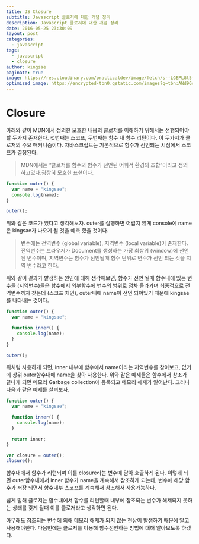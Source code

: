 ```yaml
---
title: JS Closure
subtitle: Javascript 클로저에 대한 개념 정리
description: Javascript 클로저에 대한 개념 정리
date: 2016-05-25 23:30:09
layout: post
categories:
  - javascript
tags:
  - javascript
  - closure
author: kingsae
paginate: true
image: https://res.cloudinary.com/practicaldev/image/fetch/s--LGEPLGl5--/c_imagga_scale,f_auto,fl_progressive,h_420,q_auto,w_1000/https://dev-to-uploads.s3.amazonaws.com/i/tesu953czx4ww9q3z1s3.jpg
optimized_image: https://encrypted-tbn0.gstatic.com/images?q=tbn:ANd9GcRz9rPrd_mUldml_Wbesd55ke2by0ZeacDrCA&usqp=CAU
---
```


# Closure

아래와 같이 MDN에서 정의한 모호한 내용의 클로저를 이해하기 위해서는 선행되어야할 두가지 존재한다. 첫번째는 스코프, 두번째는 함수 내 함수 리턴이다. 이 두가지가 클로저의 주요 매커니즘이다.
자바스크립트는 기본적으로 함수가 선언되는 시점에서 스코프가 결정된다.

> MDN에서는 “클로저를 함수와 함수가 선언된 어휘적 환경의 조합”이라고 정의 하고있다.굉장히 모호한 표현이다.

```javascript
function outer() {
  var name = "kingsae";
  console.log(name);
}

outer();
```

위와 같은 코드가 있다고 생각해보자. outer를 실행하면 어렵지 않게 console에 name은 kingsae가 나오게 될 것을 예측 했을 것이다.

> 변수에는 전역변수 (global variable), 지역변수 (local variable)이 존재한다. 전역변수는 브라우저가 Document를 생성하는 가장 최상위 (window)에 선언된 변수이며, 지역변수는 함수가 선언될때 함수 단위로 변수가 선언 되는 것을 지역 변수라고 한다.

위와 같이 결과가 발생하는 원인에 대해 생각해보면, 함수가 선언 될때 함수내에 있는 변수들 (지역변수)들은 함수에서 외부함수에 변수의 범위로 점차 올라가며 최종적으로 전역변수까지 찾는데 (스코프 체인), outer내에 name이 선언 되어있기 때문에 kingsae를 나타내는 것이다.

```javascript
function outer() {
  var name = "kingsae";

  function inner() {
    console.log(name);
  }
}

outer();
```

위처럼 사용하게 되면, inner 내부에 함수에서 name이라는 지역변수를 찾아보고, 없기에 상위 outer함수내에 name을 찾아 사용한다. 위와 같은 예제들은 함수에서 참조가 끝나게 되면 메모리 Garbage collection에 등록되고 메모리 해제가 일어난다. 그러나 다음과 같은 예제를 살펴보자.

```javascript
function outer() {
  var name = "kingsae";

  function inner() {
    console.log(name);
  }

  return inner;
}

var closure = outer();
closure();
```

함수내에서 함수가 리턴되며 이를 closure라는 변수에 담아 호출하게 된다. 이렇게 되면 outer함수내에서 inner 함수가 name을 계속해서 참조하게 되는데, 변수에 해당 함수가 저장 되면서 함수내부 스코프를 계속해서 참조해서 사용가능하다.

쉽게 말해 클로저는 함수내에서 함수를 리턴할때 내부에 참조되는 변수가 해제되지 못하는 상태를 갖게 될때 이를 클로저라고 생각하면 된다.

아무래도 참조되는 변수에 의해 메모리 해제가 되지 않는 현상이 발생하기 때문에 알고사용해야한다. 다음번에는 클로저를 이용해 함수선언하는 방법에 대해 알아보도록 하겠다.
